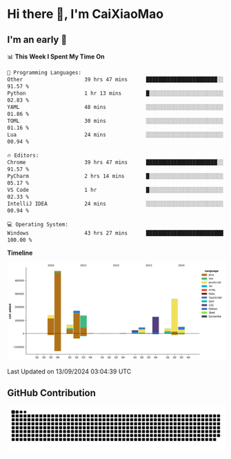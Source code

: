 # Hi there 👋, I'm CaiXiaoMao

## I'm an early 🐤
<!--START_SECTION:waka-->
📊 **This Week I Spent My Time On** 

```text
💬 Programming Languages: 
Other                    39 hrs 47 mins      ███████████████████████░░   91.57 % 
Python                   1 hr 13 mins        █░░░░░░░░░░░░░░░░░░░░░░░░   02.83 % 
YAML                     48 mins             ░░░░░░░░░░░░░░░░░░░░░░░░░   01.86 % 
TOML                     30 mins             ░░░░░░░░░░░░░░░░░░░░░░░░░   01.16 % 
Lua                      24 mins             ░░░░░░░░░░░░░░░░░░░░░░░░░   00.94 % 

🔥 Editors: 
Chrome                   39 hrs 47 mins      ███████████████████████░░   91.57 % 
PyCharm                  2 hrs 14 mins       █░░░░░░░░░░░░░░░░░░░░░░░░   05.17 % 
VS Code                  1 hr                █░░░░░░░░░░░░░░░░░░░░░░░░   02.33 % 
IntelliJ IDEA            24 mins             ░░░░░░░░░░░░░░░░░░░░░░░░░   00.94 % 

💻 Operating System: 
Windows                  43 hrs 27 mins      █████████████████████████   100.00 % 
```

**Timeline**

![Lines of Code chart](https://raw.githubusercontent.com/caixiaomao/caixiaomao/main/assets/bar_graph.png)


 Last Updated on 13/09/2024 03:04:39 UTC
<!--END_SECTION:waka-->

## GitHub Contribution
<picture>
  <source media="(prefers-color-scheme: dark)" srcset="/dist/snake/github-contribution-grid-snake-dark.svg" />
  <source media="(prefers-color-scheme: light)" srcset="/dist/snake/github-contribution-grid-snake.svg" />
  <img alt="github contribution grid snake animation" src="/dist/snake/github-contribution-grid-snake.svg" />
</picture>
